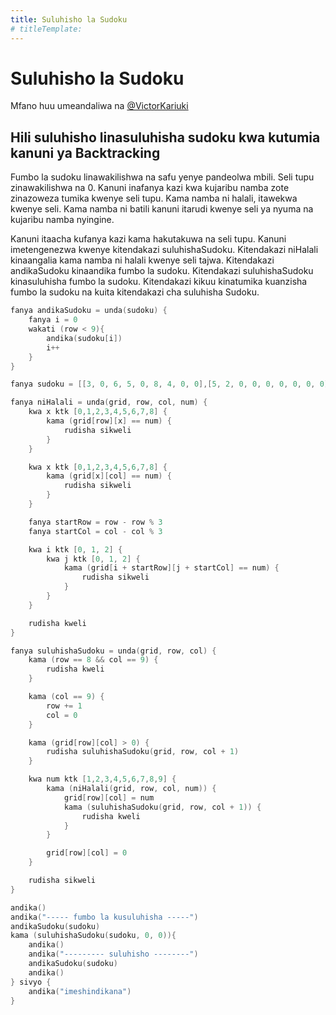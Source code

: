```yaml
---
title: Suluhisho la Sudoku
# titleTemplate:
---
```


# Suluhisho la Sudoku

Mfano huu umeandaliwa na [@VictorKariuki](https://github.com/VictorKariuki)

## Hili suluhisho linasuluhisha sudoku kwa kutumia kanuni ya Backtracking

Fumbo la sudoku linawakilishwa na safu yenye pandeolwa mbili. Seli tupu zinawakilishwa na 0. Kanuni inafanya kazi kwa kujaribu namba zote zinazoweza tumika kwenye seli tupu. Kama namba ni halali, itawekwa kwenye seli. Kama namba ni batili kanuni itarudi kwenye seli ya nyuma na kujaribu namba nyingine.

Kanuni itaacha kufanya kazi kama hakutakuwa na seli tupu. Kanuni imetengenezwa kwenye kitendakazi suluhishaSudoku.
Kitendakazi niHalali kinaangalia kama namba ni halali kwenye seli tajwa. Kitendakazi andikaSudoku kinaandika fumbo la sudoku. Kitendakazi suluhishaSudoku kinasuluhisha fumbo la sudoku. Kitendakazi kikuu kinatumika kuanzisha fumbo la sudoku na kuita kitendakazi cha suluhisha Sudoku.

```go
fanya andikaSudoku = unda(sudoku) {
    fanya i = 0
    wakati (row < 9){
        andika(sudoku[i])
        i++
    }
}

fanya sudoku = [[3, 0, 6, 5, 0, 8, 4, 0, 0],[5, 2, 0, 0, 0, 0, 0, 0, 0],[0, 8, 7, 0, 0, 0, 0, 3, 1],[0, 0, 3, 0, 1, 0, 0, 8, 0],[9, 0, 0, 8, 6, 3, 0, 0, 5],[0, 5, 0, 0, 9, 0, 6, 0, 0],[1, 3, 0, 0, 0, 0, 2, 5, 0],[0, 0, 0, 0, 0, 0, 0, 7, 4],[0, 0, 5, 2, 0, 6, 3, 0, 0]]

fanya niHalali = unda(grid, row, col, num) {
    kwa x ktk [0,1,2,3,4,5,6,7,8] {
        kama (grid[row][x] == num) {
            rudisha sikweli
        }
    }

    kwa x ktk [0,1,2,3,4,5,6,7,8] {
        kama (grid[x][col] == num) {
            rudisha sikweli
        }
    }

    fanya startRow = row - row % 3
    fanya startCol = col - col % 3

    kwa i ktk [0, 1, 2] {
        kwa j ktk [0, 1, 2] {
            kama (grid[i + startRow][j + startCol] == num) {
                rudisha sikweli
            }
        }
    }

    rudisha kweli
}

fanya suluhishaSudoku = unda(grid, row, col) {
    kama (row == 8 && col == 9) {
        rudisha kweli
    }

    kama (col == 9) {
        row += 1
        col = 0
    }

    kama (grid[row][col] > 0) {
        rudisha suluhishaSudoku(grid, row, col + 1)
    }

    kwa num ktk [1,2,3,4,5,6,7,8,9] {
        kama (niHalali(grid, row, col, num)) {
            grid[row][col] = num
            kama (suluhishaSudoku(grid, row, col + 1)) {
                rudisha kweli
            }
        }

        grid[row][col] = 0
    }

    rudisha sikweli
}

andika()
andika("----- fumbo la kusuluhisha -----")
andikaSudoku(sudoku)
kama (suluhishaSudoku(sudoku, 0, 0)){
    andika()
    andika("--------- suluhisho --------")
    andikaSudoku(sudoku)
    andika()
} sivyo {
    andika("imeshindikana")
}
```
